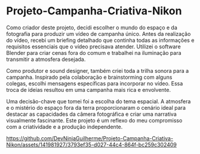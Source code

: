 # Projeto-Campanha-Criativa-Nikon
Como criador deste projeto, decidi escolher o mundo do espaço e da fotografia para produzir um vídeo de campanha único. Antes da realização do vídeo, recebi um briefing detalhado que continha todas as informações e requisitos essenciais que o vídeo precisava atender. Utilizei o software Blender para criar cenas fora do comum e trabalhei na iluminação para transmitir a atmosfera desejada.

Como produtor e sound designer, também criei toda a trilha sonora para a campanha. Inspirado pela colaboração e brainstorming com alguns colegas, escolhi mensagens específicas para incorporar no vídeo. Essa troca de ideias resultou em uma campanha mais rica e envolvente.

Uma decisão-chave que tomei foi a escolha do tema espacial. A atmosfera e o mistério do espaço fora da terra proporcionaram o cenário ideal para destacar as capacidades da câmera fotográfica e criar uma narrativa visualmente fascinante. Este projeto é um reflexo do meu compromisso com a criatividade e a produção independente.


https://github.com/DevNinjaGuilherme/Projeto-Campanha-Criativa-Nikon/assets/141981927/3793ef35-d027-44c4-864f-bc259c302409

